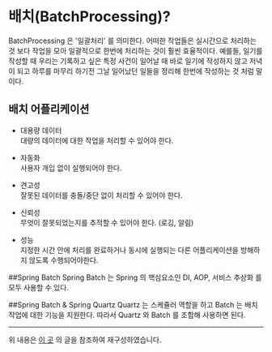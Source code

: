 # 배치(BatchProcessing)? 
BatchProcessing 은 '일괄처리' 를 의미한다. 어떠한 작업들은 실시간으로 처리하는 것 보다 작업을 모아 일괄적으로 한번에 처리하는 것이 훨씬 효율적이다. 
예를들, 일기를 작성할 때 우리는 기록하고 싶은 특정 사건이 일어날 때 바로 일기에 작성하지 않고 저녁이 되고 하루를 마무리 하기전 그날 일어났던 일들을 정리해 한번에 작성하는 것 처럼 말이다.

## 배치 어플리케이션
- 대용량 데이터    
  대량의 데이터에 대한 작업을 처리할 수 있어야 한다. 
  

- 자동화     
  사용자 개입 없이 실행되어야 한다.       
  

- 견고성    
  잘못된 데이터를 충돌/중단 없이 처리할 수 있어야 한다. 
  

- 신뢰성     
  무엇이 잘못되었는지를 추적할 수 있어야 한다. (로깅, 알림)
  

- 성능     
  지정한 시간 안에 처리를 완료하거나 동시에 실행되는 다른 어플리케이션을 방해하지 않도록 수행되어야한다. 
  

##Spring Batch
Spring Batch 는 Spring 의 핵심요소인 DI, AOP, 서비스 추상화 를 모두 사용할 수 있다. 

##Spring Batch & Spring Quartz 
Quartz 는 스케쥴러 역할을 하고 Batch 는 배치작업에 대한 기능을 지원한다. 따라서 Quartz 와 Batch 를 조합해 사용하면 된다. 

-----
위 내용은 [이 곳](https://jojoldu.tistory.com/324) 의 글을 참조하여 재구성하였습니다.

